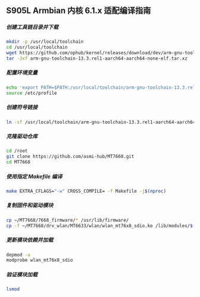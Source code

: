 ## S905L Armbian 内核 6.1.x 适配编译指南

##### 创建工具链目录并下载
```bash
mkdir -p /usr/local/toolchain  
cd /usr/local/toolchain  
wget https://github.com/ophub/kernel/releases/download/dev/arm-gnu-toolchain-13.3.rel1-aarch64-aarch64-none-elf.tar.xz  
tar -Jxf arm-gnu-toolchain-13.3.rel1-aarch64-aarch64-none-elf.tar.xz
```
##### 配置环境变量
```bash
echo 'export PATH=$PATH:/usr/local/toolchain/arm-gnu-toolchain-13.3.rel1-aarch64-aarch64-none-elf/bin/' | tee -a /etc/profile.d/gcc-aarch64-none-elf.sh  
source /etc/profile
```
##### 创建符号链接
```bash
ln -sf /usr/local/toolchain/arm-gnu-toolchain-13.3.rel1-aarch64-aarch64-none-elf/bin/aarch64-none-elf-gcc /usr/local/bin/gcc
```
##### 克隆驱动仓库
```bash
cd /root  
git clone https://github.com/asmi-hub/MT7668.git  
cd MT7668
```
##### 使用指定 Makefile 编译
```bash
make EXTRA_CFLAGS="-w" CROSS_COMPILE= -f Makefile -j$(nproc)  
```
##### 复制固件和驱动模块
```bash
cp ~/MT7668/7668_firmware/* /usr/lib/firmware/  
cp -f ~/MT7668/drv_wlan/MT6633/wlan/wlan_mt76x8_sdio.ko /lib/modules/$(uname -r)/kernel/drivers/net/wireless/
```
##### 更新模块依赖并加载
```bash
depmod -a  
modprobe wlan_mt76x8_sdio
```
##### 验证模块加载
```bash
lsmod
```
